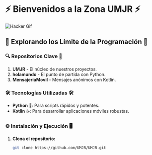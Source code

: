 # ⚡️ Bienvenidos a la Zona UMJR ⚡️

![Hacker Gif](https://media.giphy.com/media/m6Gkz5AVTo7o4/giphy.gif)

## 🌌 Explorando los Límite de la Programación 🌌

### 🔍 Repositorios Clave 🔎
1. **UMJR** - El núcleo de nuestros proyectos.
2. **holamundo** - El punto de partida con Python.
3. **MensajeriaMovil** - Mensajes anónimos con Kotlin.

### 🛠️ Tecnologías Utilizadas 🛠️
- **Python** 🐍: Para scripts rápidos y potentes.
- **Kotlin** ☕: Para desarrollar aplicaciones móviles robustas.

### ⚙️ Instalación y Ejecución 🖥️
1. **Clona el repositorio:**
   ```bash
   git clone https://github.com/UMJR/UMJR.git
